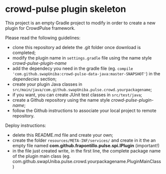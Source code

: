 # crowd-pulse plugin skeleton
This project is an empty Gradle project to modify in order to create a new plugin for CrowdPulse framework.

Please read the following guidelines:
- clone this repository ad delete the .git folder once download is completed;
- modify the plugin name in <code>settings.gradle</code> file using the name style *crowd-pulse-plugin-name*
- add the dependecy you need in the gradle file (eg. <code>compile 'com.github.swapUniba:crowd-pulse-data-java:master-SNAPSHOT'</code>)
in the *dependecies* section;
- create your plugin Java classes in <code>src/main/java/com.github.swapUniba.pulse.crowd.yourpackagename</code>;
- if you want, you can create JUnit test classes in <code>src/test/java</code>;
- create a Github repository using the name style *crowd-pulse-plugin-name*; 
- follow the Github instructions to associate your local project to remote repository.

Deploy instructions:
- delete this README.md file and create your own;
- create the folder <code>resources/META-INF/services/</code> and create in it the an empty file named 
**com.github.frapontillo.pulse.spi.IPlugin** (important!)
- in the file just created write, in the first line, the complete package name of the plugin main class 
(eg. com.github.swapUniba.pulse.crowd.yourpackagename.PluginMainClass)
